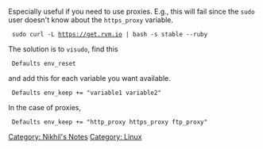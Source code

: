 Especially useful if you need to use proxies. E.g., this will fail since
the `sudo` user doesn't know about the `https_proxy` variable.

` sudo curl -L `[`https://get.rvm.io`](https://get.rvm.io)` | bash -s stable --ruby`

The solution is to `visudo`, find this

` Defaults env_reset `

and add this for each variable you want available.

` Defaults env_keep += "variable1 variable2"`

In the case of proxies,

` Defaults env_keep += "http_proxy https_proxy ftp_proxy"`

[Category: Nikhil's Notes](Category:_Nikhil's_Notes "wikilink")
[Category: Linux](Category:_Linux "wikilink")
